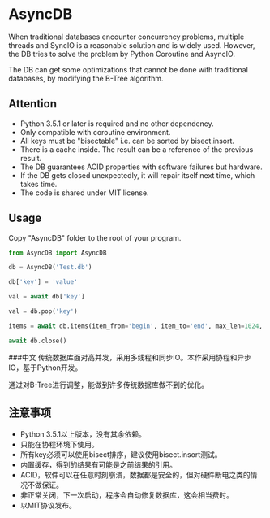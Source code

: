 # AsyncDB
When traditional databases encounter concurrency problems, multiple threads and SyncIO is a reasonable solution and is
widely used. However, the DB tries to solve the problem by Python Coroutine and AsyncIO.

The DB can get some optimizations that cannot be done with traditional databases, by modifying the B-Tree algorithm.

## Attention
* Python 3.5.1 or later is required and no other dependency.
* Only compatible with coroutine environment.
* All keys must be "bisectable" i.e. can be sorted by bisect.insort.
* There is a cache inside. The result can be a reference of the previous result.
* The DB guarantees ACID properties with software failures but hardware.
* If the DB gets closed unexpectedly, it will repair itself next time, which takes time.
* The code is shared under MIT license.

## Usage
Copy "AsyncDB" folder to the root of your program.

```Python
from AsyncDB import AsyncDB

db = AsyncDB('Test.db')

db['key'] = 'value'

val = await db['key']

val = db.pop('key')

items = await db.items(item_from='begin', item_to='end', max_len=1024, reverse=False)

await db.close()
```

###中文
传统数据库面对高并发，采用多线程和同步IO。本作采用协程和异步IO，基于Python开发。

通过对B-Tree进行调整，能做到许多传统数据库做不到的优化。

## 注意事项
* Python 3.5.1以上版本，没有其余依赖。
* 只能在协程环境下使用。
* 所有key必须可以使用bisect排序，建议使用bisect.insort测试。
* 内置缓存，得到的结果有可能是之前结果的引用。
* ACID，软件可以在任意时刻崩溃，数据都是安全的，但对硬件断电之类的情况不做保证。
* 非正常关闭，下一次启动，程序会自动修复数据库，这会相当费时。
* 以MIT协议发布。
